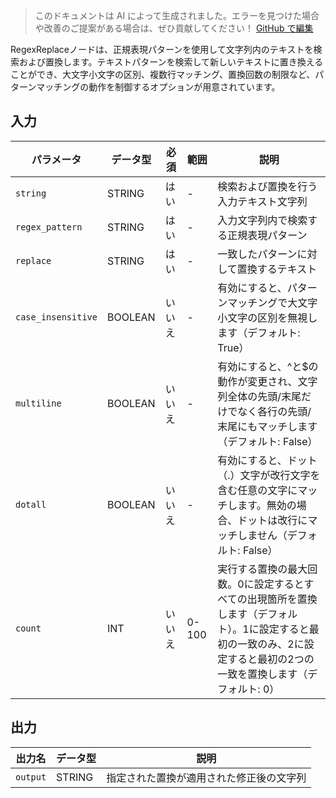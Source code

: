> このドキュメントは AI によって生成されました。エラーを見つけた場合や改善のご提案がある場合は、ぜひ貢献してください！ [GitHub で編集](https://github.com/Comfy-Org/embedded-docs/blob/main/comfyui_embedded_docs/docs/RegexReplace/ja.md)

RegexReplaceノードは、正規表現パターンを使用して文字列内のテキストを検索および置換します。テキストパターンを検索して新しいテキストに置き換えることができ、大文字小文字の区別、複数行マッチング、置換回数の制限など、パターンマッチングの動作を制御するオプションが用意されています。

## 入力

| パラメータ | データ型 | 必須 | 範囲 | 説明 |
|-----------|-----------|----------|-------|-------------|
| `string` | STRING | はい | - | 検索および置換を行う入力テキスト文字列 |
| `regex_pattern` | STRING | はい | - | 入力文字列内で検索する正規表現パターン |
| `replace` | STRING | はい | - | 一致したパターンに対して置換するテキスト |
| `case_insensitive` | BOOLEAN | いいえ | - | 有効にすると、パターンマッチングで大文字小文字の区別を無視します（デフォルト: True） |
| `multiline` | BOOLEAN | いいえ | - | 有効にすると、^と$の動作が変更され、文字列全体の先頭/末尾だけでなく各行の先頭/末尾にもマッチします（デフォルト: False） |
| `dotall` | BOOLEAN | いいえ | - | 有効にすると、ドット（.）文字が改行文字を含む任意の文字にマッチします。無効の場合、ドットは改行にマッチしません（デフォルト: False） |
| `count` | INT | いいえ | 0-100 | 実行する置換の最大回数。0に設定するとすべての出現箇所を置換します（デフォルト）。1に設定すると最初の一致のみ、2に設定すると最初の2つの一致を置換します（デフォルト: 0） |

## 出力

| 出力名 | データ型 | 説明 |
|-------------|-----------|-------------|
| `output` | STRING | 指定された置換が適用された修正後の文字列 |
